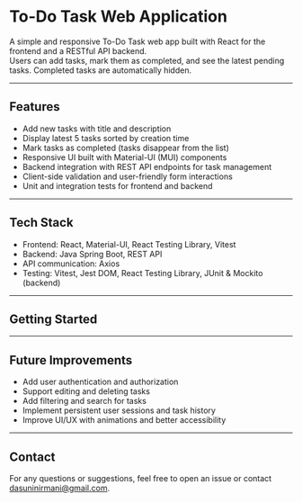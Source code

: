 # To-Do Task Web Application

A simple and responsive To-Do Task web app built with React for the frontend and a RESTful API backend.  
Users can add tasks, mark them as completed, and see the latest pending tasks. Completed tasks are automatically hidden.

---

## Features

- Add new tasks with title and description  
- Display latest 5 tasks sorted by creation time  
- Mark tasks as completed (tasks disappear from the list)  
- Responsive UI built with Material-UI (MUI) components  
- Backend integration with REST API endpoints for task management  
- Client-side validation and user-friendly form interactions  
- Unit and integration tests for frontend and backend

---

## Tech Stack

- Frontend: React, Material-UI, React Testing Library, Vitest  
- Backend: Java Spring Boot, REST API  
- API communication: Axios  
- Testing: Vitest, Jest DOM, React Testing Library, JUnit & Mockito (backend)

---
## Getting Started

---

## Future Improvements

- Add user authentication and authorization
- Support editing and deleting tasks
- Add filtering and search for tasks
- Implement persistent user sessions and task history
- Improve UI/UX with animations and better accessibility

---

## Contact
For any questions or suggestions, feel free to open an issue or contact dasuninirmani@gmail.com.
